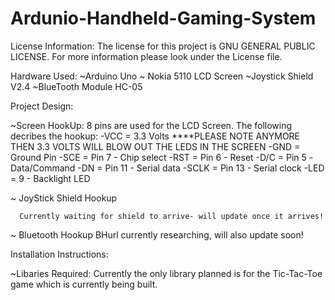 # Ardunio-Handheld-Gaming-System

License Information:
  The license for this project is GNU GENERAL PUBLIC LICENSE. For more information please look under the License file.


Hardware Used:
  ~Arduino Uno
  ~ Nokia 5110 LCD Screen
  ~Joystick Shield V2.4 
  ~BlueTooth Module HC-05


Project Design:

  ~Screen HookUp:
      8 pins are used for the LCD Screen. The following decribes the hookup:
      -VCC = 3.3 Volts ****PLEASE NOTE ANYMORE THEN 3.3 VOLTS WILL BLOW OUT THE LEDS IN THE SCREEN
      -GND = Ground Pin
      -SCE = Pin 7  - Chip select
      -RST = Pin 6  - Reset
      -D/C = Pin 5  -Data/Command
      -DN<MOSI> = Pin 11 - Serial data
      -SCLK = Pin 13  - Serial clock
      -LED = 9    - Backlight LED

  ~ JoyStick Shield Hookup
  
      Currently waiting for shield to arrive- will update once it arrives!
      
  ~ Bluetooth Hookup
      BHurl currently researching, will also update soon!
      

Installation Instructions:

  ~Libaries Required:
      Currently the only library planned is for the Tic-Tac-Toe game which is currently being built. 
  
  
